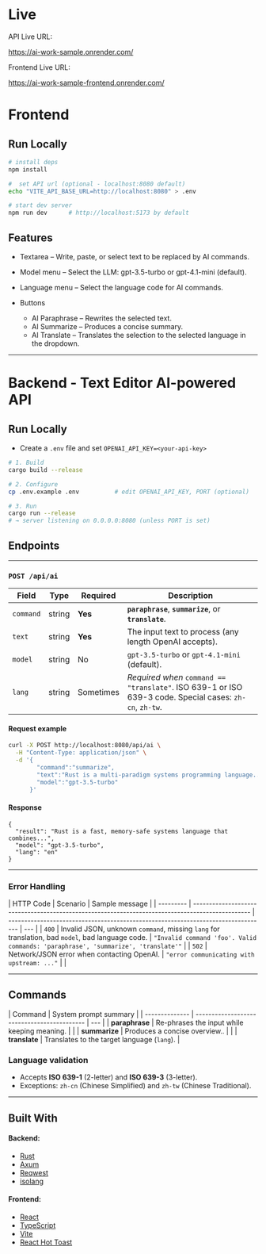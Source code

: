 # Live

API Live URL:

https://ai-work-sample.onrender.com/

Frontend Live URL:

https://ai-work-sample-frontend.onrender.com/

# Frontend

## Run Locally

```bash
# install deps
npm install

#  set API url (optional - localhost:8080 default)
echo "VITE_API_BASE_URL=http://localhost:8080" > .env

# start dev server
npm run dev      # http://localhost:5173 by default

```

## Features

- Textarea – Write, paste, or select text to be replaced by AI commands.

- Model menu – Select the LLM: gpt-3.5-turbo or gpt-4.1-mini (default).

- Language menu – Select the language code for AI commands.

- Buttons
  - AI Paraphrase – Rewrites the selected text.
  - AI Summarize – Produces a concise summary.
  - AI Translate – Translates the selection to the selected language in the dropdown.

---

# Backend - Text Editor AI-powered API

## Run Locally

- Create a `.env` file and set `OPENAI_API_KEY=<your-api-key>`

```bash
# 1. Build
cargo build --release

# 2. Configure
cp .env.example .env          # edit OPENAI_API_KEY, PORT (optional)

# 3. Run
cargo run --release
# → server listening on 0.0.0.0:8080 (unless PORT is set)
```

## Endpoints

---

### `POST /api/ai`

| Field     | Type   | Required  | Description                                                                                             |
| --------- | ------ | --------- | ------------------------------------------------------------------------------------------------------- |
| `command` | string | **Yes**   | **`paraphrase`**, **`summarize`**, or **`translate`**.                                                  |
| `text`    | string | **Yes**   | The input text to process (any length OpenAI accepts).                                                  |
| `model`   | string | No        | `gpt-3.5-turbo` or `gpt-4.1-mini` (default).                                                            |
| `lang`    | string | Sometimes | _Required when_ `command == "translate"`. ISO 639-1 or ISO 639-3 code. Special cases: `zh-cn`, `zh-tw`. |

#### Request example

```bash
curl -X POST http://localhost:8080/api/ai \
  -H "Content-Type: application/json" \
  -d '{
        "command":"summarize",
        "text":"Rust is a multi-paradigm systems programming language...",
        "model":"gpt-3.5-turbo"
      }'
```

#### Response

```jsonc
{
  "result": "Rust is a fast, memory-safe systems language that combines...",
  "model": "gpt-3.5-turbo",
  "lang": "en"
}
```

---

### Error Handling

| HTTP Code | Scenario                                                                                         | Sample message                                                                    |
| --------- | ------------------------------------------------------------------------------------------------ | --------------------------------------------------------------------------------- | --- |
| `400`     | Invalid JSON, unknown `command`, missing `lang` for translation, bad `model`, bad language code. | `"Invalid command 'foo'. Valid commands: 'paraphrase', 'summarize', 'translate'"` |
| `502`     | Network/JSON error when contacting OpenAI.                                                       | `"error communicating with upstream: ..."`                                        |     |

---

## Commands

| Command        | System prompt summary                       |
| -------------- | ------------------------------------------- | --- |
| **paraphrase** | Re-phrases the input while keeping meaning. |     |
| **summarize**  | Produces a concise overview..               |     |
| **translate**  | Translates to the target language (`lang`). |

### Language validation

- Accepts **ISO 639-1** (2-letter) and **ISO 639-3** (3-letter).
- Exceptions: `zh-cn` (Chinese Simplified) and `zh-tw` (Chinese Traditional).

---

## Built With

#### Backend:

- [Rust](https://www.rust-lang.org/)
- [Axum](https://docs.rs/axum)
- [Reqwest](https://docs.rs/reqwest)
- [isolang](https://docs.rs/isolang)

#### Frontend:

- [React](https://react.dev/)
- [TypeScript](https://www.typescriptlang.org/)
- [Vite](https://vitejs.dev/)
- [React Hot Toast](https://react-hot-toast.com/)
